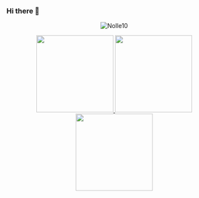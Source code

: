### Hi there 👋

<p align="center"> <img src="https://komarev.com/ghpvc/?username=Nolle10&label=Profile%20views&color=0e75b6&style=flat" alt="Nolle10" /> </p>


<div align="center">
  <a href="https://github.com/Nolle10">
  <img height="180em" src="https://github-readme-stats.vercel.app/api?username=Nolle10&show_icons=true&theme=codeSTACKr&include_all_commits=true&count_private=true"/>
  <img height="180em" src="https://github-readme-stats.vercel.app/api/top-langs/?username=Nolle10&layout=compact&langs_count=7&theme=codeSTACKr"/>
  <img height="180em" src="https://streak-stats.demolab.com?user=Nolle10&theme=codeSTACKr&date_format=j%20M%5B%20Y%5D)]"/>
</div>

<!--
**Nolle10/Nolle10** is a ✨ _special_ ✨ repository because its `README.md` (this file) appears on your GitHub profile.

Here are some ideas to get you started:

- 🔭 I’m currently working on ...
- 🌱 I’m currently learning ...
- 👯 I’m looking to collaborate on ...
- 🤔 I’m looking for help with ...
- 💬 Ask me about ...
- 📫 How to reach me: ...
- 😄 Pronouns: ...
- ⚡ Fun fact: ...
-->
